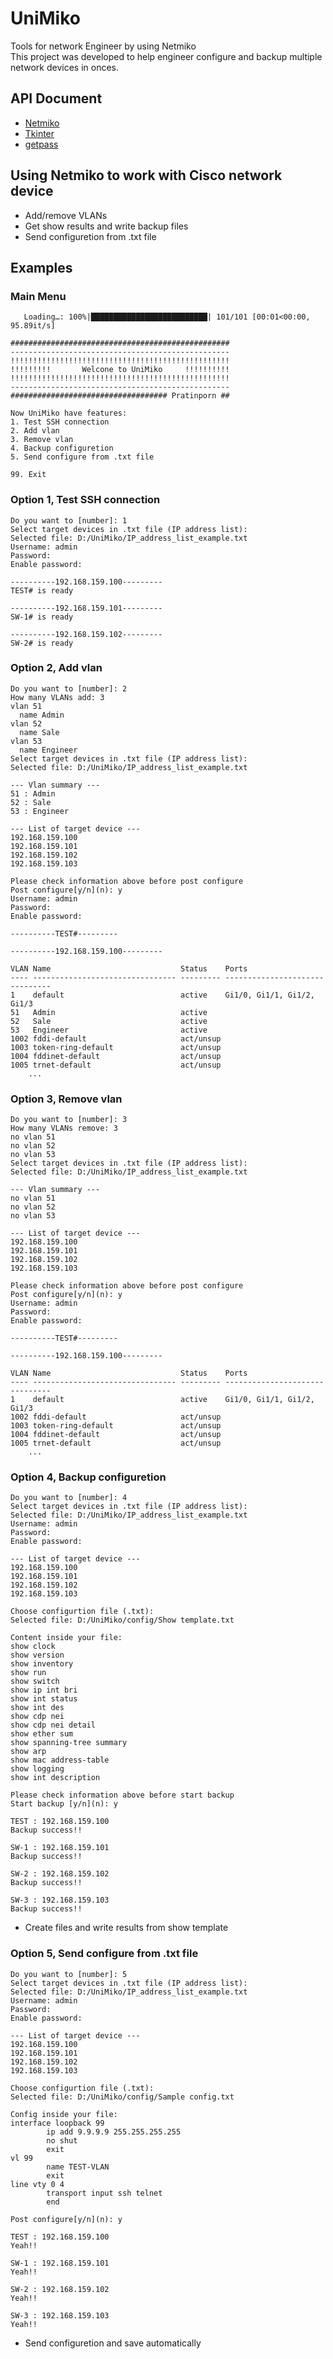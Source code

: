 # UniMiko
Tools for network Engineer by using Netmiko 
<br />
This project was developed to help engineer configure and backup multiple network devices in onces.

## API Document
- [Netmiko](https://ktbyers.github.io/netmiko/docs/netmiko/index.html#netmiko.BaseConnection.send_config_from_file)
- [Tkinter](https://docs.python.org/3/library/tk.html)
- [getpass](https://docs.python.org/3/library/getpass.html)

## Using Netmiko to work with Cisco network device
- Add/remove VLANs
- Get show results and write backup files
- Send configuretion from .txt file

## Examples

### Main Menu
```
   Loading…: 100%|██████████████████████████| 101/101 [00:01<00:00, 95.89it/s]

#################################################
-------------------------------------------------
!!!!!!!!!!!!!!!!!!!!!!!!!!!!!!!!!!!!!!!!!!!!!!!!!
!!!!!!!!!       Welcone to UniMiko     !!!!!!!!!!
!!!!!!!!!!!!!!!!!!!!!!!!!!!!!!!!!!!!!!!!!!!!!!!!!
-------------------------------------------------
################################### Pratinporn ##

Now UniMiko have features:
1. Test SSH connection
2. Add vlan
3. Remove vlan
4. Backup configuretion
5. Send configure from .txt file

99. Exit
   ```

### Option 1, Test SSH connection
```
Do you want to [number]: 1
Select target devices in .txt file (IP address list):
Selected file: D:/UniMiko/IP_address_list_example.txt
Username: admin
Password:
Enable password:

----------192.168.159.100---------
TEST# is ready

----------192.168.159.101---------
SW-1# is ready

----------192.168.159.102---------
SW-2# is ready
```
### Option 2, Add vlan
```
Do you want to [number]: 2
How many VLANs add: 3
vlan 51
  name Admin
vlan 52
  name Sale
vlan 53
  name Engineer
Select target devices in .txt file (IP address list):
Selected file: D:/UniMiko/IP_address_list_example.txt

--- Vlan summary ---
51 : Admin
52 : Sale
53 : Engineer

--- List of target device ---
192.168.159.100
192.168.159.101
192.168.159.102
192.168.159.103

Please check information above before post configure
Post configure[y/n](n): y
Username: admin
Password:
Enable password:

----------TEST#---------

----------192.168.159.100---------

VLAN Name                             Status    Ports
---- -------------------------------- --------- -------------------------------
1    default                          active    Gi1/0, Gi1/1, Gi1/2, Gi1/3
51   Admin                            active
52   Sale                             active
53   Engineer                         active
1002 fddi-default                     act/unsup
1003 token-ring-default               act/unsup
1004 fddinet-default                  act/unsup
1005 trnet-default                    act/unsup
    ...
```
### Option 3, Remove vlan
```
Do you want to [number]: 3
How many VLANs remove: 3
no vlan 51
no vlan 52
no vlan 53
Select target devices in .txt file (IP address list):
Selected file: D:/UniMiko/IP_address_list_example.txt

--- Vlan summary ---
no vlan 51
no vlan 52
no vlan 53

--- List of target device ---
192.168.159.100
192.168.159.101
192.168.159.102
192.168.159.103

Please check information above before post configure
Post configure[y/n](n): y
Username: admin
Password:
Enable password:

----------TEST#---------

----------192.168.159.100---------

VLAN Name                             Status    Ports
---- -------------------------------- --------- -------------------------------
1    default                          active    Gi1/0, Gi1/1, Gi1/2, Gi1/3
1002 fddi-default                     act/unsup
1003 token-ring-default               act/unsup
1004 fddinet-default                  act/unsup
1005 trnet-default                    act/unsup
    ...
```
### Option 4, Backup configuretion
```
Do you want to [number]: 4
Select target devices in .txt file (IP address list):
Selected file: D:/UniMiko/IP_address_list_example.txt
Username: admin
Password:
Enable password:

--- List of target device ---
192.168.159.100
192.168.159.101
192.168.159.102
192.168.159.103

Choose configurtion file (.txt):
Selected file: D:/UniMiko/config/Show template.txt

Content inside your file:
show clock
show version
show inventory
show run
show switch
show ip int bri
show int status
show int des
show cdp nei
show cdp nei detail
show ether sum
show spanning-tree summary
show arp
show mac address-table
show logging
show int description

Please check information above before start backup
Start backup [y/n](n): y

TEST : 192.168.159.100
Backup success!!

SW-1 : 192.168.159.101
Backup success!!

SW-2 : 192.168.159.102
Backup success!!

SW-3 : 192.168.159.103
Backup success!!
```
- Create files and write results from show template
### Option 5, Send configure from .txt file
```
Do you want to [number]: 5
Select target devices in .txt file (IP address list):
Selected file: D:/UniMiko/IP_address_list_example.txt
Username: admin
Password:
Enable password:

--- List of target device ---
192.168.159.100
192.168.159.101
192.168.159.102
192.168.159.103

Choose configurtion file (.txt):
Selected file: D:/UniMiko/config/Sample config.txt

Config inside your file:
interface loopback 99
        ip add 9.9.9.9 255.255.255.255
        no shut
        exit
vl 99
        name TEST-VLAN
        exit
line vty 0 4
        transport input ssh telnet
        end

Post configure[y/n](n): y

TEST : 192.168.159.100
Yeah!!

SW-1 : 192.168.159.101
Yeah!!

SW-2 : 192.168.159.102
Yeah!!

SW-3 : 192.168.159.103
Yeah!!
```
- Send configuretion and save automatically
